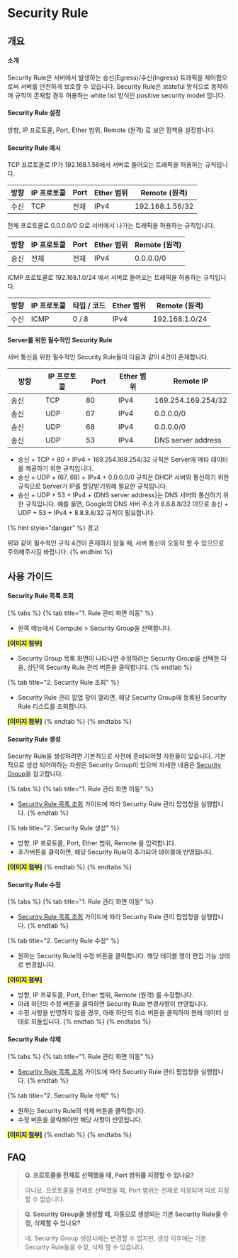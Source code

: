 # Security Rule

## 개요

#### 소개

Security Rule은 서버에서 발생하는 송신(Egress)/수신(Ingress) 트래픽을 제어함으로써 서버를 안전하게 보호할 수 있습니다. Security Rule은 stateful 방식으로 동작하며 규칙이 존재할 경우 허용하는 white list 방식인  positive security model 입니다.

#### Security Rule 설정

방향, IP 프로토콜, Port, Ether 범위, Remote (원격) 로 보안 정책을 설정합니다.&#x20;

#### Security Rule 예시

TCP 프로토콜로 IP가 192.168.1.56에서 서버로 들어오는 트래픽을 허용하는 규칙입니다.

| 방향 | IP 프로토콜 | Port | Ether 범위 | Remote (원격)     |
| -- | ------- | ---- | -------- | --------------- |
| 수신 | TCP     | 전체   | IPv4     | 192.168.1.56/32 |

전체 프로토콜로 0.0.0.0/0 으로 서버에서 나가는 트래픽을 허용하는 규칙입니다.

| 방향 | IP 프로토콜 | Port | Ether 범위 | Remote (원격) |
| -- | ------- | ---- | -------- | ----------- |
| 송신 | 전체      | 전체   | IPv4     | 0.0.0.0/0   |

ICMP 프로토콜로 192.168.1.0/24 에서 서버로 들어오는 트래픽을 허용하는 규칙입니다.

| 방향 | IP 프로토콜 | 타입 / 코드 | Ether 범위 | Remote (원격)    |
| -- | ------- | ------- | -------- | -------------- |
| 수신 | ICMP    | 0 / 8   | IPv4     | 192.168.1.0/24 |

#### Server를 위한 필수적인 Security Rule

서버 통신을 위한 필수적인 Security Rule들이 다음과 같이 4건이 존재합니다.&#x20;

<table><thead><tr><th width="151">방향</th><th width="153">IP 프로토콜</th><th width="104">Port</th><th width="111">Ether 범위</th><th>Remote IP</th></tr></thead><tbody><tr><td>송신</td><td>TCP</td><td>80</td><td>IPv4</td><td>169.254.169.254/32</td></tr><tr><td>송신</td><td>UDP</td><td>67</td><td>IPv4</td><td>0.0.0.0/0</td></tr><tr><td>송신</td><td>UDP</td><td>68</td><td>IPv4</td><td>0.0.0.0/0</td></tr><tr><td>송신</td><td>UDP</td><td>53</td><td>IPv4</td><td>DNS server address</td></tr></tbody></table>

* 송신 + TCP + 80 + IPv4 + 169.254.169.254/32 규칙은 Server에 메타 데이터를 제공하기 위한 규칙입니다.
* 송신 + UDP + (67, 68) + IPv4 + 0.0.0.0/0 규칙은 DHCP 서버와 통신하기 위한 규칙으로 Server가 IP를 할당받기위해 필요한 규칙입니다.
* 송신 + UDP + 53 + IPv4 + {DNS server address}는 DNS 서버와 통신하기 위한 규칙입니다.                   예를 들면, Google의 DNS 서버 주소가 8.8.8.8/32 이므로 송신 + UDP + 53 + IPv4 + 8.8.8.8/32 규칙이 필요합니다.

{% hint style="danger" %}
경고

위와 같이 필수적인 규칙 4건이 존재하지 않을 때, 서버 통신이 오동작 할 수 있으므로 주의해주시길 바랍니다.
{% endhint %}



## 사용 가이드

#### Security Rule 목록 조회

{% tabs %}
{% tab title="1. Rule 관리 화면 이동" %}
* 왼쪽 메뉴에서 Compute > Security Group을 선택합니다.

<mark style="color:blue;">**\[이미지 첨부]**</mark>

* Security Group 목록 화면이 나타나면 수정하려는 Security Group을 선택한 다음, 상단의 Security Rule 관리 버튼을 클릭합니다.
{% endtab %}

{% tab title="2. Security Rule 조회" %}
* Security Rule 관리 팝업 창이 열리면, 해당 Security Group에 등록된 Security Rule 리스트를 조회합니다.

<mark style="color:blue;">**\[이미지 첨부]**</mark>
{% endtab %}
{% endtabs %}



#### Security Rule 생성

Security Rule을 생성하려면 기본적으로 사전에 준비되어할 자원들이 있습니다. 기본적으로 생성 되어야하는 자원은 Security Group이 있으며 자세한 내용은 [Security Group](./)을 참고합니다.

{% tabs %}
{% tab title="1. Rule 관리 화면 이동" %}
* [Security Rule 목록 조회](security-rule.md#security-rule-2) 가이드에 따라 Security Rule 관리 팝업창을 실행합니다.
{% endtab %}

{% tab title="2. Security Rule 생성" %}
* 방향, IP 프로토콜, Port, Ether 범위, Remote 를 입력합니다.
* 추가버튼을 클릭하면, 해당 Security Rule이 추가되어 테이블에 반영됩니다.

<mark style="color:blue;">**\[이미지 첨부]**</mark>
{% endtab %}
{% endtabs %}



#### Security Rule 수정

{% tabs %}
{% tab title="1. Rule 관리 화면 이동" %}
* [Security Rule 목록 조회](security-rule.md#security-rule-2) 가이드에 따라 Security Rule 관리 팝업창을 실행합니다.
{% endtab %}

{% tab title="2. Security Rule 수정" %}
* 원하는 Security Rule의 수정 버튼을 클릭합니다. 해당 테이블 행이 편집 가능 상태로 변경됩니다.

<mark style="color:blue;">**\[이미지 첨부]**</mark>

* 방향, IP 프로토콜, Port, Ether 범위, Remote (원격) 를 수정합니다.
* 아래 하단의 수정 버튼을 클릭하면 Security Rule 변경사항이 반영됩니다.
* 수정 사항을 반영하지 않을 경우, 아래 하단의 취소 버튼을 클릭하여 원래 데이터 상태로 되돌립니다.
{% endtab %}
{% endtabs %}



#### Security Rule 삭제

{% tabs %}
{% tab title="1. Rule 관리 화면 이동" %}
* [Security Rule 목록 조회](security-rule.md#security-rule-2) 가이드에 따라 Security Rule 관리 팝업창을 실행합니다.
{% endtab %}

{% tab title="2. Security Rule 삭제" %}
* 원하는 Security Rule의 삭제 버튼을 클릭합니다.
* 수정 버튼을 클릭해야만 해당 사항이 반영됩니다.

<mark style="color:blue;">**\[이미지 첨부]**</mark>
{% endtab %}
{% endtabs %}



## FAQ

> **Q. 프로토콜을 전체로 선택했을 때, Port 범위를 지정할 수 있나요?**
>
> 아니요. 프로토콜을 전체로 선택했을 때, Port 범위는 전체로 지정되며 따로 지정할 수 없습니다.

> **Q. Security Group을 생성할 때, 자동으로 생성되는 기본 Security Rule을 수정, 삭제할 수 있나요?**
>
> 네. Security Group 생성시에는 변경할 수 없지만, 생성 이후에는 기본 Security Rule들을 수정, 삭제 할 수 있습니다.



